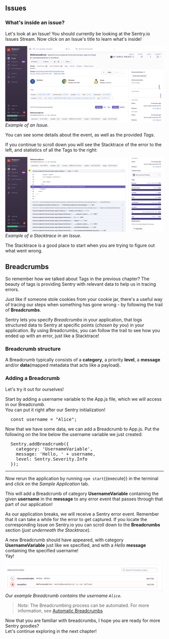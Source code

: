 

## Issues

### What's inside an issue?

Let's look at an Issue! You should currently be looking at the Sentry.io Issues Stream. Now click on an Issue's title to learn what's inside!

![Sentry Issue](https://github.com/christinerosquist/sentry-katacoda/blob/master/sentry-tutorial/assets/SentryIssue.PNG 'Sentry Issue')
 *Example of an Issue.*

You can see some details about the event, as well as the provided *Tags*.

If you continue to scroll down you will see the Stacktrace of the error to the left, and statistics of all the Tags to the right:

![Sentry Stacktrace](https://github.com/christinerosquist/sentry-katacoda/blob/master/sentry-tutorial/assets/SentryStackTrace.PNG?raw=true 'Sentry Stacktrace')
 *Example of a Stacktrace in an Issue.*

The Stacktrace is a good place to start when you are trying to figure out what went wrong.


## Breadcrumbs

So remember how we talked about Tags in the previous chapter? The beauty of tags is providing Sentry with relevant data to help us in tracing errors.  

Just like if someone stole cookies from your cookie jar, there's a useful way of tracing our steps when something has gone wrong - by following the trail of **Breadcrumbs**.


Sentry lets you specify *Breadcrumbs* in your application, that logs structured data to Sentry at specific points (*chosen by you*) in your application. By using Breadcrumbs, you can follow the trail to see how you ended up with an error, just like a Stacktrace!

### Breadcrumb structure

A Breadcrumb typically consists of a **category**, a priority **level**, a **message** and/or **data**(mapped metadata that acts like a payload).

### Adding a Breadcrumb

Let's try it out for ourselves!

Start by adding a username variable to the App.js file, which we will access in our Breadcrumb.  
You can put it right after our Sentry initialization! 

<pre type="file">
  const username = "Alice";
</pre>

Now that we have some data, we can add a Breadcrumb to App.js. Put the following on the line below the username variable we just created:

<pre type="file">
  Sentry.addBreadcrumb({
    category: 'UsernameVariable',
    message: 'Hello, ' + username,
    level: Sentry.Severity.Info
  });
</pre>

---

Now rerun the application by running `npm start`{{execute}} in the terminal and click on the *Sample Application* tab.

This will add a Breadcrumb of category **UsernameVariable** containing the given **username** in the **message** to any error event that passes through that part of our application!  

As our application breaks, we will receive a Sentry error event. Remember that it can take a while for the error to get captured. If you locate the corresponding Issue on Sentry.io you can scroll down to the **Breadcrumbs** section (*just underneath the Stacktrace*).  

A new Breadcrumb should have appeared, with category **UsernameVariable** just like we specified, and with a *Hello* **message** containing the specified username!  
Yay!

![Sentry Breadcrumb](https://github.com/christinerosquist/sentry-katacoda/blob/master/sentry-tutorial/assets/SentryBreadcrumbs.PNG?raw=true 'Sentry Breadcrumb')
 *Our example Breadcrumb contains the username `Alice`.*

> *Note:* The Breadcrumbing process can be automated. For more information, see [Automatic Breadcrumbs](https://docs.sentry.io/enriching-error-data/breadcrumbs/?platform=javascript#automatic-breadcrumbs)

Now that you are familiar with breadcrumbs, I hope you are ready for more Sentry goodies?  
Let's continue exploring in the next chapter!
